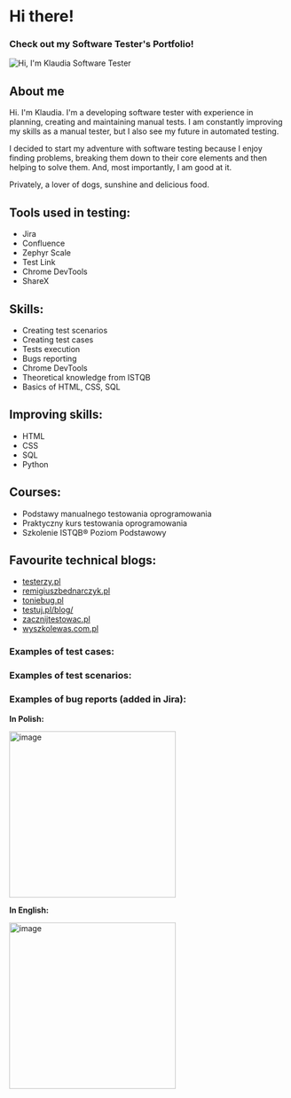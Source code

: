 # Hi there!
### Check out my Software Tester's Portfolio!
![Hi, I'm Klaudia  Software Tester](https://github.com/KlaudiaZietarska/portfolio/assets/135587581/7cff28fc-b182-45b4-bcbc-a7a7aa439ce9)
## About me
Hi. I'm Klaudia. I'm a developing software tester with experience in planning, creating and maintaining manual tests. I am constantly improving my skills as a manual tester, but I also see my future in automated testing. 

I decided to start my adventure with software testing because I enjoy finding problems, breaking them down to their core elements and then helping to solve them. And, most importantly, I am good at it.

Privately, a lover of dogs, sunshine and delicious food.

## Tools used in testing:
* Jira
* Confluence
* Zephyr Scale
* Test Link
* Chrome DevTools
* ShareX

## Skills:
* Creating test scenarios
* Creating test cases
* Tests execution
* Bugs reporting
* Chrome DevTools
* Theoretical knowledge from ISTQB
* Basics of HTML, CSS, SQL

## Improving skills:
* HTML
* CSS
* SQL
* Python

## Courses:
* Podstawy manualnego testowania oprogramowania
* Praktyczny kurs testowania oprogramowania
* Szkolenie ISTQB® Poziom Podstawowy

## Favourite technical blogs:
* [testerzy.pl](https://testerzy.pl/)
* [remigiuszbednarczyk.pl](https://remigiuszbednarczyk.pl/)
* [toniebug.pl](https://www.toniebug.pl/)
* [testuj.pl/blog/](https://testuj.pl/blog/)
* [zacznijtestowac.pl](http://zacznijtestowac.pl/)
* [wyszkolewas.com.pl](https://www.wyszkolewas.com.pl/)

### Examples of test cases:

### Examples of test scenarios:

### Examples of bug reports (added in Jira):
**In Polish:**

<img width="300" alt="image" src="https://github.com/KlaudiaZietarska/portfolio/assets/135587581/04cdf796-f619-4c11-9728-7e393f6d5bb2">

**In English:**

<img width="300" alt="image" src="https://github.com/KlaudiaZietarska/portfolio/assets/135587581/a49b66fe-f310-4617-a5a8-0e24303c7808">



